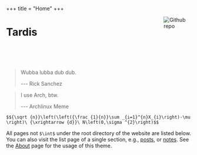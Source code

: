 +++
title =  "Home"
+++

[<img src="https://avatars3.githubusercontent.com/u/8831685?s=460&v=4" style="max-width:15%;min-width:40px;float:right;" alt="Github repo" />](https://github.com/unkcpz)

# Tardis
<br>
<br>
<br>

> Wubba lubba dub dub.
>
> --- Rick Sanchez

> I use Arch, btw.
>
> --- Archlinux Meme


`$${\sqrt {n}}\left(\left({\frac {1}{n}}\sum _{i=1}^{n}X_{i}\right)-\mu \right)\ {\xrightarrow {d}}\ N\left(0,\sigma ^{2}\right)$$`

All pages not `$\int$` under the root directory of the website are listed below. You can also visit the list page of a single section, e.g., [posts](/posts/), or [notes](/note/). See the [About](/about/) page for the usage of this theme.
